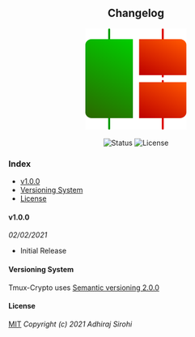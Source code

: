 <h2 align="center"> Changelog</h3>
<p align="center"><img src="https://raw.githubusercontent.com/Brutuski/tmux-crypto/ffc3e9311255426384cc76f805bc1ed436220545/assets/logo.svg" width="200" height="200"><p>
<p align="center">
        <img alt="Status" src="https://img.shields.io/badge/Maintained-Yes-44B273.svg">
        <img alt="License" src="https://img.shields.io/badge/LICENSE-MIT-1D918B.svg">
</p>

### Index
* [v1.0.0](#v1.0.0)
* [Versioning System](#versioning-system)
* [License](#license)

#### v1.0.0
_02/02/2021_
- Initial Release 

#### Versioning System
Tmux-Crypto uses [Semantic versioning 2.0.0](https://semver.org)

#### License
[MIT](https://github.com/Brutuski/tmux-crypto/blob/main/LICENSE)
_Copyright (c) 2021 Adhiraj Sirohi_
